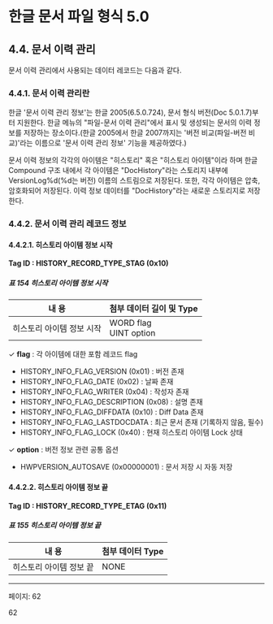 # 한글 문서 파일 형식 5.0

## 4.4. 문서 이력 관리

문서 이력 관리에서 사용되는 데이터 레코드는 다음과 같다.

### 4.4.1. 문서 이력 관리란

한글 '문서 이력 관리 정보'는 한글 2005(6.5.0.724), 문서 형식 버전(Doc 5.0.1.7)부터 지원한다. 한글 메뉴의 "파일-문서 이력 관리"에서 표시 및 생성되는 문서의 이력 정보를 저장하는 장소이다.(한글 2005에서 한글 2007까지는 '버전 비교(파일-버전 비교)'라는 이름으로 '문서 이력 관리 정보' 기능을 제공하였다.)

문서 이력 정보의 각각의 아이템은 "히스토리" 혹은 "히스토리 아이템"이라 하며 한글 Compound 구조 내에서 각 아이템은 "DocHistory"라는 스토리지 내부에 VersionLog%d(%d는 버전) 이름의 스트림으로 저장된다. 또한, 각각 아이템은 압축, 암호화되어 저장된다. 이력 정보 데이터를 "DocHistory"라는 새로운 스토리지로 저장한다.

### 4.4.2. 문서 이력 관리 레코드 정보

#### 4.4.2.1. 히스토리 아이템 정보 시작

**Tag ID : HISTORY_RECORD_TYPE_STAG (0x10)**

##### 표 154 히스토리 아이템 정보 시작

| 내 용 | 첨부 데이터 길이 및 Type |
|-------|------------------------|
| 히스토리 아이템 정보 시작 | WORD flag<br>UINT option |

✓ **flag** : 각 아이템에 대한 포함 레코드 flag
- HISTORY_INFO_FLAG_VERSION (0x01) : 버전 존재
- HISTORY_INFO_FLAG_DATE (0x02) : 날짜 존재
- HISTORY_INFO_FLAG_WRITER (0x04) : 작성자 존재
- HISTORY_INFO_FLAG_DESCRIPTION (0x08) : 설명 존재
- HISTORY_INFO_FLAG_DIFFDATA (0x10) : Diff Data 존재
- HISTORY_INFO_FLAG_LASTDOCDATA : 최근 문서 존재 (기록하지 않음, 필수)
- HISTORY_INFO_FLAG_LOCK (0x40) : 현재 히스토리 아이템 Lock 상태

✓ **option** : 버전 정보 관련 공통 옵션
- HWPVERSION_AUTOSAVE (0x00000001) : 문서 저장 시 자동 저장

#### 4.4.2.2. 히스토리 아이템 정보 끝

**Tag ID : HISTORY_RECORD_TYPE_ETAG (0x11)**

##### 표 155 히스토리 아이템 정보 끝

| 내 용 | 첨부 데이터 Type |
|-------|----------------|
| 히스토리 아이템 정보 끝 | NONE |

---
페이지: 62

62